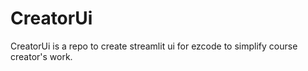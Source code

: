 # CreatorUi
CreatorUi is a repo to create streamlit ui for ezcode to simplify course creator's work.
